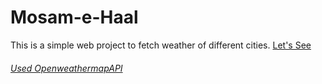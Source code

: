 # Mosam-e-Haal
This is a simple web project to fetch weather of different cities.
[Let's See](https://iamehran.github.io/Mosam-e-Haal/)<br/>
###### [Used OpenweathermapAPI](https://openweathermap.org/api/)
